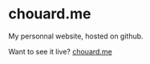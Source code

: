 chouard.me
====================

My personnal website, hosted on github.

Want to see it live? [chouard.me](http://chouard.me)